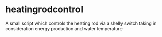 # heatingrodcontrol
A small script which controls the heating rod via a shelly switch taking in consideration energy production and water temperature
